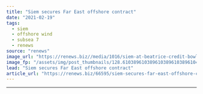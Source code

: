 ```yaml
---
title: "Siem secures Far East offshore contract"
date: "2021-02-19"
tags: 
  - siem
  - offshore wind
  - subsea 7
  - renews
source: "renews"
image_url: "https://renews.biz//media/1016/siem-at-beatrice-credit-bowl.jpg?mode=crop&width=770&heightratio=0.6103896103896103896103896104&slimmage=true"
image_fp: "/assets/img/post_thumbnails/128.6103896103896103896103896104&slimmage=true"
lead: "Siem secures Far East offshore contract"
article_url: "https://renews.biz/66595/siem-secures-far-east-offshore-contract/"
---
```


---
